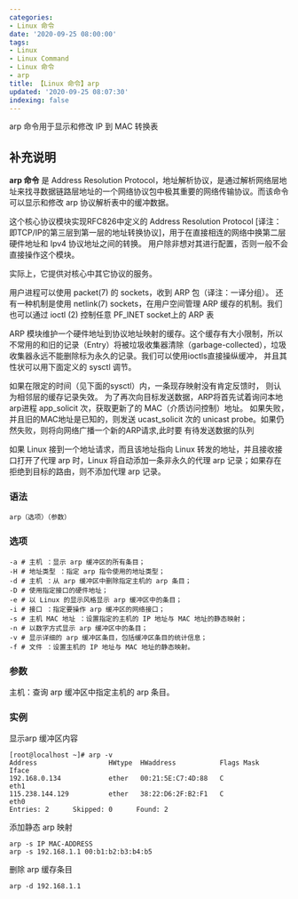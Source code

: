 ```yaml
---
categories:
- Linux 命令
date: '2020-09-25 08:00:00'
tags:
- Linux
- Linux Command
- Linux 命令
- arp
title: 【Linux 命令】arp
updated: '2020-09-25 08:07:30'
indexing: false
---
```


arp 命令用于显示和修改 IP 到 MAC 转换表

## 补充说明

**arp 命令** 是 Address Resolution Protocol，地址解析协议，是通过解析网络层地址来找寻数据链路层地址的一个网络协议包中极其重要的网络传输协议。而该命令可以显示和修改 arp 协议解析表中的缓冲数据。

这个核心协议模块实现RFC826中定义的 Address Resolution Protocol [译注：即TCP/IP的第三层到第一层的地址转换协议]，用于在直接相连的网络中换第二层硬件地址和 Ipv4 协议地址之间的转换。 用户除非想对其进行配置，否则一般不会直接操作这个模块。

实际上，它提供对核心中其它协议的服务。

用户进程可以使用 packet(7) 的 sockets，收到 ARP 包（译注：一译分组）。 还有一种机制是使用 netlink(7) sockets，在用户空间管理 ARP 缓存的机制。我们也可以通过 ioctl (2) 控制任意 PF_INET socket上的 ARP 表

ARP 模块维护一个硬件地址到协议地址映射的缓存。这个缓存有大小限制，所以不常用的和旧的记录（Entry）将被垃圾收集器清除（garbage-collected），垃圾收集器永远不能删除标为永久的记录。我们可以使用ioctls直接操纵缓冲， 并且其性状可以用下面定义的 sysctl 调节。

如果在限定的时间（见下面的sysctl）内，一条现存映射没有肯定反馈时， 则认为相邻层的缓存记录失效。 为了再次向目标发送数据，ARP将首先试着询问本地arp进程 app_solicit 次，获取更新了的 MAC（介质访问控制）地址。 如果失败，并且旧的MAC地址是已知的，则发送 ucast_solicit 次的 unicast probe。如果仍然失败，则将向网络广播一个新的ARP请求,此时要 有待发送数据的队列

如果 Linux 接到一个地址请求，而且该地址指向 Linux 转发的地址，并且接收接口打开了代理 arp 时，Linux 将自动添加一条非永久的代理 arp 记录；如果存在拒绝到目标的路由，则不添加代理 arp 记录。

### 语法

```shell
arp（选项）（参数）
```

### 选项

```shell
-a # 主机 ：显示 arp 缓冲区的所有条目；
-H # 地址类型 ：指定 arp 指令使用的地址类型；
-d # 主机 ：从 arp 缓冲区中删除指定主机的 arp 条目；
-D # 使用指定接口的硬件地址；
-e # 以 Linux 的显示风格显示 arp 缓冲区中的条目；
-i # 接口 ：指定要操作 arp 缓冲区的网络接口；
-s # 主机 MAC 地址 ：设置指定的主机的 IP 地址与 MAC 地址的静态映射；
-n # 以数字方式显示 arp 缓冲区中的条目；
-v # 显示详细的 arp 缓冲区条目，包括缓冲区条目的统计信息；
-f # 文件 ：设置主机的 IP 地址与 MAC 地址的静态映射。
```

### 参数

主机：查询 arp 缓冲区中指定主机的 arp 条目。

### 实例

显示arp 缓冲区内容

```shell
[root@localhost ~]# arp -v
Address                  HWtype  HWaddress           Flags Mask            Iface
192.168.0.134            ether   00:21:5E:C7:4D:88   C                     eth1
115.238.144.129          ether   38:22:D6:2F:B2:F1   C                     eth0
Entries: 2      Skipped: 0      Found: 2
```

添加静态 arp 映射

```shell
arp -s IP MAC-ADDRESS
arp -s 192.168.1.1 00:b1:b2:b3:b4:b5
```

删除 arp 缓存条目

```shell
arp -d 192.168.1.1
```

<!-- Linux 命令行搜索引擎：https://jaywcjlove.github.io/linux-command/ -->
